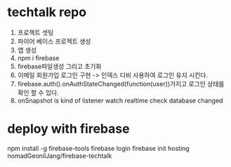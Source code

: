 # techtalk repo
1. 프로젝트 셋팅
2. 파이어 베이스 프로젝트 생성
3. 앱 생성
4. npm i firebase
5. firebase파일생성 그리고 초기화
6. 이메일 회원가입 로그인 구현 -> 인덱스 디비 사용하여 로그인 유지 시킨다.
7. firebase.auth().onAuthStateChanged(function(user))가지고 로그인 상태를 확인 할 수 있다.
8. onSnapshot is kind of listener watch realtime check database changed

# deploy with firebase
npm install -g firebase-tools
firebase login
firebase init hosting
nomadGeonilJang/firebase-techtalk

